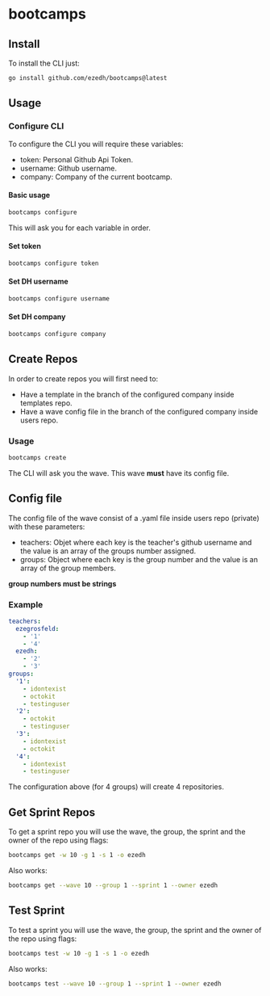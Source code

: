 # bootcamps

## Install

To install the CLI just:

```sh
go install github.com/ezedh/bootcamps@latest
```

## Usage

### Configure CLI

To configure the CLI you will require these variables:

- token: Personal Github Api Token.
- username: Github username.
- company: Company of the current bootcamp.

#### Basic usage

```sh
bootcamps configure
```

This will ask you for each variable in order.

#### Set token

```sh
bootcamps configure token
```

#### Set DH username

```sh
bootcamps configure username
```

#### Set DH company

```sh
bootcamps configure company
```

## Create Repos

In order to create repos you will first need to:

- Have a template in the branch of the configured company inside templates repo.
- Have a wave config file in the branch of the configured company inside users repo.

### Usage

```sh
bootcamps create
```

The CLI will ask you the wave. This wave **must** have its config file.

## Config file

The config file of the wave consist of a .yaml file inside users repo (private) with these parameters:

- teachers: Objet where each key is the teacher's github username and the value is an array of the groups number assigned.
- groups: Object where each key is the group number and the value is an array of the group members.

**group numbers must be strings**

### Example

```yaml
teachers:
  ezegrosfeld:
    - '1'
    - '4'
  ezedh:
    - '2'
    - '3'
groups:
  '1':
    - idontexist
    - octokit
    - testinguser
  '2':
    - octokit
    - testinguser
  '3':
    - idontexist
    - octokit
  '4':
    - idontexist
    - testinguser
```

The configuration above (for 4 groups) will create 4 repositories.

## Get Sprint Repos

To get a sprint repo you will use the wave, the group, the sprint and the owner of the repo using flags:

```sh
bootcamps get -w 10 -g 1 -s 1 -o ezedh
```

Also works:

```sh
bootcamps get --wave 10 --group 1 --sprint 1 --owner ezedh
```

## Test Sprint

To test a sprint you will use the wave, the group, the sprint and the owner of the repo using flags:

```sh
bootcamps test -w 10 -g 1 -s 1 -o ezedh
```

Also works:

```sh
bootcamps test --wave 10 --group 1 --sprint 1 --owner ezedh
```
